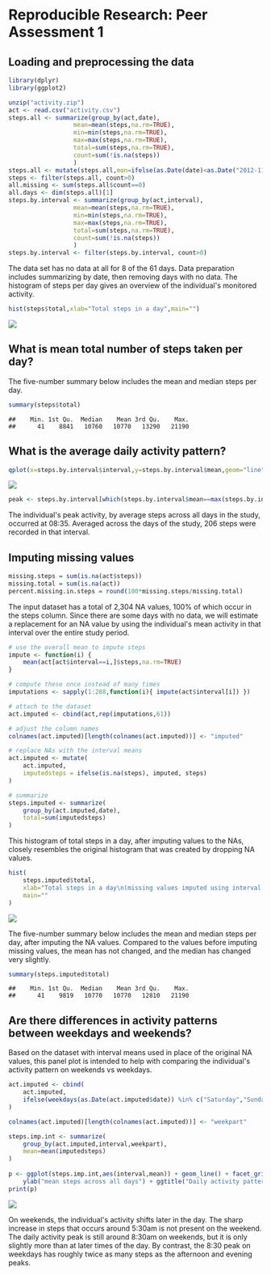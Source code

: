 # Reproducible Research: Peer Assessment 1


## Loading and preprocessing the data

```r
library(dplyr)
library(ggplot2)
```

```r
unzip("activity.zip")
act <- read.csv("activity.csv")
steps.all <- summarize(group_by(act,date),
                  mean=mean(steps,na.rm=TRUE),
                  min=min(steps,na.rm=TRUE),
                  max=max(steps,na.rm=TRUE),
                  total=sum(steps,na.rm=TRUE),
                  count=sum(!is.na(steps))
                  )
steps.all <- mutate(steps.all,mon=ifelse(as.Date(date)<as.Date("2012-11-01"),10,11))
steps <- filter(steps.all, count>0)
all.missing <- sum(steps.all$count==0)
all.days <- dim(steps.all)[1]
steps.by.interval <- summarize(group_by(act,interval),
                  mean=mean(steps,na.rm=TRUE),
                  min=min(steps,na.rm=TRUE),
                  max=max(steps,na.rm=TRUE),
                  total=sum(steps,na.rm=TRUE),
                  count=sum(!is.na(steps))
                  )
steps.by.interval <- filter(steps.by.interval, count>0)
```
The data set has no data at all for 8 of the 61 days. Data preparation includes summarizing by date, then removing days with no data. The histogram of steps per day gives an overview of the individual's monitored activity.

```r
hist(steps$total,xlab="Total steps in a day",main="")
```

![](PA1_template_files/figure-html/unnamed-chunk-3-1.png) 

## What is mean total number of steps taken per day?
The five-number summary below includes the mean and median steps per day.

```r
summary(steps$total)
```

```
##    Min. 1st Qu.  Median    Mean 3rd Qu.    Max. 
##      41    8841   10760   10770   13290   21190
```

## What is the average daily activity pattern?

```r
qplot(x=steps.by.interval$interval,y=steps.by.interval$mean,geom="line",ylab="mean steps across all days",xlab="interval","Daily activity pattern")
```

![](PA1_template_files/figure-html/unnamed-chunk-5-1.png) 

```r
peak <- steps.by.interval[which(steps.by.interval$mean==max(steps.by.interval$mean)),]
```
The individual's peak activity, by average steps across all days in the study, occurred at 08:35. Averaged across the days of the study, 206 steps were recorded in that interval.

## Imputing missing values

```r
missing.steps = sum(is.na(act$steps))
missing.total = sum(is.na(act))
percent.missing.in.steps = round(100*missing.steps/missing.total)
```
The input dataset has a total of 2,304 NA values, 100% of which occur in the steps column. Since there are some days with no data, we will estimate a replacement for an NA value by using the individual's mean activity in that interval over the entire study period.

```r
# use the overall mean to impute steps
impute <- function(i) {
    mean(act[act$interval==i,]$steps,na.rm=TRUE)
}

# compute these once instead of many times
imputations <- sapply(1:288,function(i){ impute(act$interval[i]) })

# attach to the dataset
act.imputed <- cbind(act,rep(imputations,61))

# adjust the column names
colnames(act.imputed)[length(colnames(act.imputed))] <- "imputed"

# replace NAs with the interval means
act.imputed <- mutate(
    act.imputed,
    imputedsteps = ifelse(is.na(steps), imputed, steps)
)

# summarize
steps.imputed <- summarize(
    group_by(act.imputed,date),
    total=sum(imputedsteps)
)
```
This histogram of total steps in a day, after imputing values to the NAs, closely resembles the original histogram that was created by dropping NA values.

```r
hist(
    steps.imputed$total,
    xlab="Total steps in a day\n(missing values imputed using interval mean)",
    main=""
)
```

![](PA1_template_files/figure-html/unnamed-chunk-8-1.png) 

The five-number summary below includes the mean and median steps per day, after imputing the NA values. Compared to the values before imputing missing values, the mean has not changed, and the median has changed very slightly.

```r
summary(steps.imputed$total)
```

```
##    Min. 1st Qu.  Median    Mean 3rd Qu.    Max. 
##      41    9819   10770   10770   12810   21190
```
## Are there differences in activity patterns between weekdays and weekends?
Based on the dataset with interval means used in place of the original NA values, this panel plot is intended to help with comparing the individual's activity pattern on weekends vs weekdays.

```r
act.imputed <- cbind(
    act.imputed,
    ifelse(weekdays(as.Date(act.imputed$date)) %in% c("Saturday","Sunday"),"weekend", "weekday")
)

colnames(act.imputed)[length(colnames(act.imputed))] <- "weekpart"

steps.imp.int <- summarize(
    group_by(act.imputed,interval,weekpart),
    mean=mean(imputedsteps)
)
    
p <- ggplot(steps.imp.int,aes(interval,mean)) + geom_line() + facet_grid(weekpart~.) +
    ylab("mean steps across all days") + ggtitle("Daily activity pattern\n")
print(p)
```

![](PA1_template_files/figure-html/unnamed-chunk-10-1.png) 

On weekends, the individual's activity shifts later in the day. The sharp increase in steps that occurs around 5:30am is not present on the weekend. The daily activity peak is still around 8:30am on weekends, but it is only slightly more than at later times of the day. By contrast, the 8:30 peak on weekdays has roughly twice as many steps as the afternoon and evening peaks.
